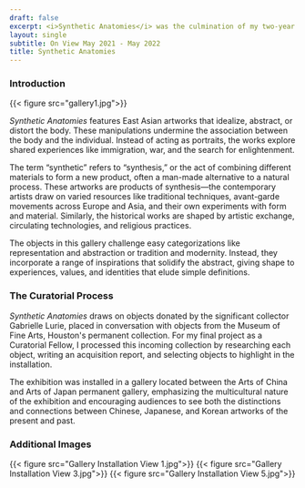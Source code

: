 ```yaml
---
draft: false
excerpt: <i>Synthetic Anatomies</i> was the culmination of my two-year curatorial fellowship. After the Asian Art department received a gift of historic and contemporary East Asian art from Gabrielle Lurie, I researched and wrote acquisition reports for every work in the collection. Afterwards, I identified key works ideal for display, and put together a one-year installation juxtaposing Lurie's gifts with other key objects from the permanent collection. The installation highlights historic and contemporary East Asian artists who idealize, distort, or abstract the body, exploring how nonrealistic depictions of the figure reflect changing social mores and responses to universal realities like war, trauma, and immigration.  
layout: single
subtitle: On View May 2021 - May 2022 
title: Synthetic Anatomies
---
```


### Introduction

{{< figure src="gallery1.jpg">}}

<i>Synthetic Anatomies </i>features East Asian artworks that idealize, abstract, or distort the body. These manipulations undermine the association between the body and the individual. Instead of acting as portraits, the works explore shared experiences like immigration, war, and the search for enlightenment. 

The term “synthetic” refers to “synthesis,” or the act of combining different materials to form a new product, often a man-made alternative to a natural process. These artworks are products of synthesis—the contemporary artists draw on varied resources like traditional techniques, avant-garde movements across Europe and Asia, and their own experiments with form and material. Similarly, the historical works are shaped by artistic exchange, circulating technologies, and religious practices. 

The objects in this gallery challenge easy categorizations like representation and abstraction or tradition and modernity. Instead, they incorporate a range of inspirations that solidify the abstract, giving shape to experiences, values, and identities that elude simple definitions.  


### The Curatorial Process

<i>Synthetic Anatomies</i> draws on objects donated by the significant  collector Gabrielle Lurie, placed in conversation with objects from the Museum of Fine Arts, Houston's permanent collection. For my final project as a Curatorial Fellow, I processed this incoming collection by researching each object, writing an acquisition report, and selecting objects to highlight in the installation. 

<p>The exhibition was installed in a gallery located between the Arts of China and Arts of Japan permanent gallery, emphasizing the multicultural nature of the exhibition and encouraging audiences to see both the distinctions and connections between Chinese, Japanese, and Korean artworks of the present and past. 

### Additional Images 

{{< figure src="Gallery Installation View 1.jpg">}}
{{< figure src="Gallery Installation View 3.jpg">}}
{{< figure src="Gallery Installation View 5.jpg">}}